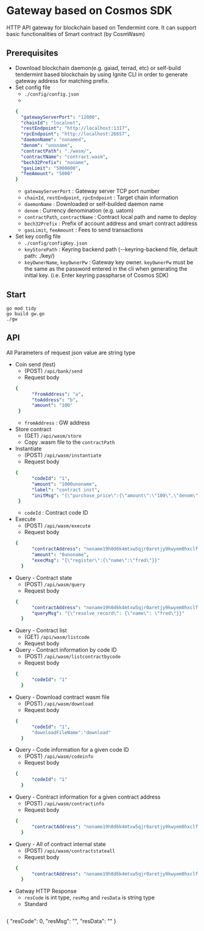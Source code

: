 # Gateway based on Cosmos SDK
HTTP API gateway for blockchain based on Tendermint core. It can support basic functionalities of Smart contract (by CosmWasm) 

## Prerequisites
- Download blockchain daemon(e.g. gaiad, terrad, etc) or self-build tendermint based blockchain by using Ignite CLI in order to generate gateway address for matching prefix. 
- Set config file
  - `./config/config.json`
  - 
  ```yaml
  {
    "gatewayServerPort": "12000",
    "chainId": "localnet",
    "restEndpoint": "http://localhost:1317",
    "rpcEndpoint": "http://localhost:26657",
    "daemonName": "nonamed",
    "denom": "unoname",
    "contractPath": "./wasm/",
    "contractName": "contract.wasm",
    "bech32Prefix": "noname",
    "gasLimit": "5000000",
    "feeAmount": "5000"
  }
  ```
  - `gatewayServerPort` : Gateway server TCP port number
  - `chainId`, `restEndpoint`, `rpcEndpoint` : Target chain information
  - `daemonName` : Downloaded or self-builded daemon name
  - `denom` : Currency denomination (e.g. uatom)
  - `contractPath`, `contractName` : Contract local path and name to deploy
  - `bech32Prefix` : Prefix of account address and smart contract address
  - `gasLimit`, `feeAmount` : Fees to send transactions
- Set key config file
  - `./config/configKey.json`
  - `keyStorePath` : Keyring backend path (--keyring-backend file, default path: ./key/)
  - `keyOwnerName`, `keyOwnerPw` : Gateway key owner. `keyOwnerPw` must be the same as the password entered in the cli when generating the initial key. (i.e. Enter keyring passpharse of Cosmos SDK)
  
## Start
```shell
go mod tidy
go build gw.go
./gw
```

## API
All Parameters of request json value are string type
- Coin send (test)
  - (POST) `/api/bank/send`
  - Request body
  ``` yaml
  {
        "fromAddress": "a",
        "toAddress": "b",
        "amount": "100"
   }
    ```
  - `fromAddress` : GW address
- Store contract
  - (GET) `/api/wasm/store`
  - Copy .wasm file to the `contractPath`
- Instantiate 
  - (POST) `/api/wasm/instantiate`
  - Request body
  ```yaml
  {
        "codeId": "1",
        "amount": "1000unoname",
        "label": "contract inst",
        "initMsg": "{\"purchase_price\":{\"amount\":\"100\",\"denom\":\"unoname\"}"
   }
  ```
  - `codeId` : Contract code ID
- Execute
  - (POST) `/api/wasm/execute`
  - Request body
  ```yaml
  {
        "contractAddress": "noname19h0d6k4mtxw5qjr0aretjy9kwyem0hxclf88ka2uwjn47e90mqrqk4tkjt",
        "amount": "0unoname",
        "execMsg": "{\"register\":{\"name\":\"fred\"}}"
    }
  ```
- Query - Contract state
  - (POST) `/api/wasm/query`
  - Request body
  ```yaml
  {
        "contractAddress": "noname19h0d6k4mtxw5qjr0aretjy9kwyem0hxclf88ka2uwjn47e90mqrqk4tkjt",
        "queryMsg": "{\"resolve_record\": {\"name\": \"fred\"}}"
    }
  ```
- Query - Contract list
  - (GET) `/api/wasm/listcode`
  - Request body
- Query - Contract information by code ID
  - (POST) `/api/wasm/listcontractbycode`
  - Request body
  ```yaml
  {
        "codeId": "1"
    }
  ```
- Query - Download contract wasm file
  - (POST) `/api/wasm/download`
  - Request body
  ```yaml
  {
        "codeId": "1",
        "downloadFileName":"download"
    }
  ```
- Query - Code information for a given code ID
  - (POST) `/api/wasm/codeinfo`
  - Request body
  ```yaml
  {
        "codeId": "1"
    }
  ```
- Query - Contract information for a given contract address
  - (POST) `/api/wasm/contractinfo`
  - Request body
  ```yaml
  {
        "contractAddress": "noname19h0d6k4mtxw5qjr0aretjy9kwyem0hxclf88ka2uwjn47e90mqrqk4tkjt"
    }
  ```
- Query - All of contract internal state
  - (POST) `/api/wasm/contractstateall`
  - Request body
  ```yaml
  {
        "contractAddress": "noname19h0d6k4mtxw5qjr0aretjy9kwyem0hxclf88ka2uwjn47e90mqrqk4tkjt"
    }
  ```
 - Gatway HTTP Response 
   - `resCode` is int type, `resMsg` and `resData` is string type
   - Standard
   ```yaml
  {
        "resCode": 0,
        "resMsg": "",
        "resData": ""
    }
  ```